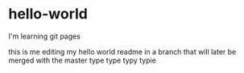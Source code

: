 # hello-world
I'm learning git pages

this is me editing my hello world readme in a branch that will later be merged with the master
type type
typy typie
